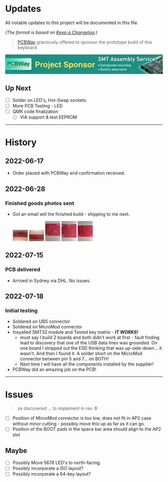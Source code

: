# Updates
All notable updates to this project will be documented in this file.

*(The format is based on [Keep a Changelog](https://keepachangelog.com/en/1.0.0/).)*

> [PCBWay](https://pcbway.com) graciously offered to sponsor the prototype build of this keyboard

<p align="center">
<a href="https://pcbway.com/"><img src="../pcbway.jpg"></a>
</p>

## Up Next

- [ ] Solder on LED's, Hot-Swap sockets
- [ ] More PCB Testing - LED
- [ ] QMK code finalization
  - [ ] VIA support & test EEPROM

---

# History

## 2022-06-17

- Order placed with PCBWay and confirmation received.


## 2022-06-28

### Finished goods photos sent

- Got an email will the finished build - shipping to me next.
  
  <a href="prod_1.jpg"><img src="prod_1.jpg" width="10%"></a>
  <a href="prod_2.jpg"><img src="prod_2.jpg" width="10%"></a>
  <a href="prod_3.jpg"><img src="prod_3.jpg" width="10%"></a>
  <a href="prod_4.jpg"><img src="prod_4.jpg" width="10%"></a>
  <a href="prod_5.jpg"><img src="prod_5.jpg" width="10%"></a>


## 2022-07-15

### PCB delivered

- Arrived in Sydney via DHL.  No issues.


## 2022-07-18

### Initial testing

- Soldered on UBS connector
- Soldered on MicroMod connector
- Insyalled SMT32 module and Tested key matrix - ***IT WORKS!***
  - must say I build 2 boards and both didn't work at first - fault finding lead to discovery that one of the USB data lines was grounded.  On one board I stripped out the ESD thinking that was up-side-down... it wasn't.  And then I found it.  A solder short on the MicroMod connector between pin 5 and 7... on BOTH!
  - Next time I will have all the components installed by the supplier!
- PCBWay did an amazing job on the PCB!


---

# Issues
> as discovered ... to implement in rev. B

- [ ] Position of MicroMod connector is too low, does not fit in AP2 case without minor cutting - possibly move this up as far as it can go.
- [ ] Position of the BOOT pads in the space bar area should align to the AP2 slot

## Maybe

- [ ] Possibly Move 5678 LED's to north-facing.
- [ ] Possibly incorporate a ISO layout?
- [ ] Possibly incorporate a 64-key layout?
